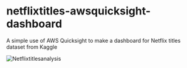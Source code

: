 # netflixtitles-awsquicksight-dashboard
A simple use of AWS Quicksight to make a dashboard for Netflix titles dataset from Kaggle

![Netflixtitlesanalysis](https://github.com/user-attachments/assets/b796db65-439c-4396-ae46-d14aa4acc13d)
